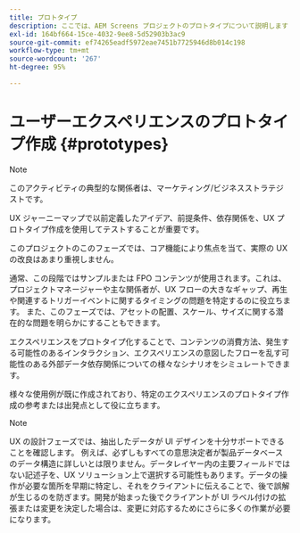 ```yaml
---
title: プロトタイプ
description: ここでは、AEM Screens プロジェクトのプロトタイプについて説明します
exl-id: 164bf664-15ce-4032-9ee8-5d52903b3ac9
source-git-commit: ef74265eadf5972eae7451b7725946d8b014c198
workflow-type: tm+mt
source-wordcount: '267'
ht-degree: 95%

---
```


# ユーザーエクスペリエンスのプロトタイプ作成 {#prototypes}

>[!NOTE]
>
>このアクティビティの典型的な関係者は、マーケティング/ビジネスストラテジストです。

UX ジャーニーマップで以前定義したアイデア、前提条件、依存関係を、UX プロトタイプ作成を使用してテストすることが重要です。

このプロジェクトのこのフェーズでは、コア機能により焦点を当て、実際の UX の改良はあまり重視しません。

通常、この段階ではサンプルまたは FPO コンテンツが使用されます。これは、プロジェクトマネージャーや主な関係者が、UX フローの大きなギャップ、再生や関連するトリガーイベントに関するタイミングの問題を特定するのに役立ちます。
また、このフェーズでは、アセットの配置、スケール、サイズに関する潜在的な問題を明らかにすることもできます。

エクスペリエンスをプロトタイプ化することで、コンテンツの消費方法、発生する可能性のあるインタラクション、エクスペリエンスの意図したフローを乱す可能性のある外部データ依存関係についての様々なシナリオをシミュレートできます。

様々な使用例が既に作成されており、特定のエクスペリエンスのプロトタイプ作成の参考または出発点として役に立ちます。


>[!NOTE]
> UX の設計フェーズでは、抽出したデータが UI デザインを十分サポートできることを確認します。
> 例えば、必ずしもすべての意思決定者が製品データベースのデータ構造に詳しいとは限りません。データレイヤー内の主要フィールドではない記述子を、UX ソリューション上で選択する可能性もあります。データの操作が必要な箇所を早期に特定し、それをクライアントに伝えることで、後で誤解が生じるのを防ぎます。開発が始まった後でクライアントが UI ラベル付けの拡張または変更を決定した場合は、変更に対応するためにさらに多くの作業が必要になります。
